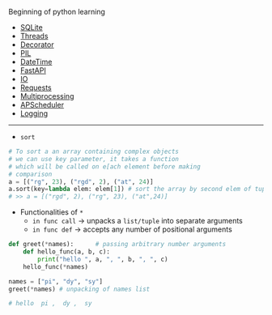 Beginning of python learning
- [SQLite](SQLite)
- [Threads](Threading.md)
- [Decorator](Decorator)
- [PIL](Pillow)
- [DateTime](DateTime)
- [FastAPI](FastAPI)
- [IO](io)
- [Requests](requests)
- [Multiprocessing](Multiprocessing)
- [APScheduler](APScheduler)
- [Logging](Logging)

---
- `sort`
```python
# To sort a an array containing complex objects
# we can use key parameter, it takes a function
# which will be called on e[ach element before making
# comparison
a = [("rg", 23), ("rgd", 2), ("at", 24)]
a.sort(key=lambda elem: elem[1]) # sort the array by second elem of tuple
# >> a = [("rgd", 2), ("rg", 23), ("at",24)]
```

- Functionalities of `*`
	- `in func call` -> unpacks a `list/tuple` into separate arguments
	- `in func def` -> accepts any number of positional arguments
```python
def greet(*names):      # passing arbitrary number arguments
	def hello_func(a, b, c):
		print("hello ", a, ", ", b, ", ", c)
	hello_func(*names)

names = ["pi", "dy", "sy"]
greet(*names) # unpacking of names list

# hello  pi ,  dy ,  sy
```